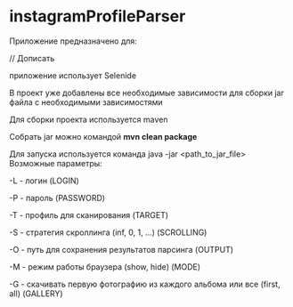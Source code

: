 # instagramProfileParser
Приложение предназначено для:

// Дописать

приложение использует Selenide

В проект уже добавлены все необходимые зависимости для сборки jar файла с необходимыми зависимостями

Для сборки проекта используется maven

Собрать jar можно командой **mvn clean package**

Для запуска используется команда java -jar <path_to_jar_file> <param1> <param2>
Возможные параметры:

-L - логин (LOGIN)

-P - пароль (PASSWORD)

-T - профиль для сканирования (TARGET)

-S - стратегия скроллинга (inf, 0, 1, ...) (SCROLLING)

-O - путь для сохранения результатов парсинга (OUTPUT)

-M - режим работы браузера (show, hide) (MODE)

-G - скачивать первую фотографию из каждого альбома или все (first, all) (GALLERY)
